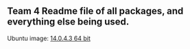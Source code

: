 ## Team 4 Readme file of all packages, and everything else being used.

Ubuntu image: [14.0.4.3 64 bit](http://releases.ubuntu.com/14.04/)
